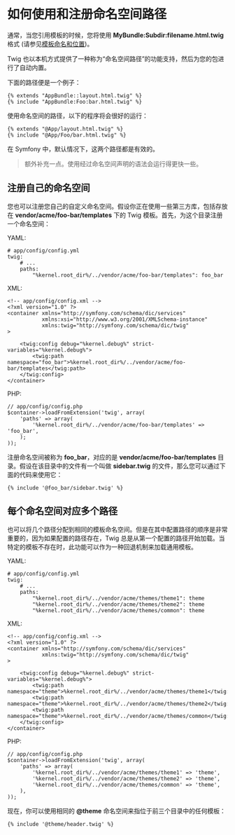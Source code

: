 # 如何使用和注册命名空间路径

通常，当您引用模板的时候，您将使用 **MyBundle:Subdir:filename.html.twig** 格式 (请参见[模板命名和位置](http://symfony.com/doc/current/book/templating.html#template-naming-locations))。

Twig 也以本机方式提供了一种称为“命名空间路径”的功能支持，然后为您的包进行了自动内置。

下面的路径便是一个例子：

```
{% extends "AppBundle::layout.html.twig" %}
{% include "AppBundle:Foo:bar.html.twig" %}
```

使用命名空间的路径，以下的程序将会很好的运行：

```
{% extends "@App/layout.html.twig" %}
{% include "@App/Foo/bar.html.twig" %}
```

在 Symfony 中，默认情况下，这两个路径都是有效的。

> 额外补充一点。使用经过命名空间声明的语法会运行得更快一些。

## 注册自己的命名空间

您也可以注册您自己的自定义命名空间。假设你正在使用一些第三方库，包括存放在 **vendor/acme/foo-bar/templates** 下的 Twig 模板。首先，为这个目录注册一个命名空间：

YAML:

```
# app/config/config.yml
twig:
    # ...
    paths:
        "%kernel.root_dir%/../vendor/acme/foo-bar/templates": foo_bar
```

XML:

```
<!-- app/config/config.xml -->
<?xml version="1.0" ?>
<container xmlns="http://symfony.com/schema/dic/services"
           xmlns:xsi="http://www.w3.org/2001/XMLSchema-instance"
           xmlns:twig="http://symfony.com/schema/dic/twig"
>

    <twig:config debug="%kernel.debug%" strict-variables="%kernel.debug%">
        <twig:path namespace="foo_bar">%kernel.root_dir%/../vendor/acme/foo-bar/templates</twig:path>
    </twig:config>
</container>
```

PHP:

```
// app/config/config.php
$container->loadFromExtension('twig', array(
    'paths' => array(
        '%kernel.root_dir%/../vendor/acme/foo-bar/templates' => 'foo_bar',
    );
));
```

注册命名空间被称为 **foo_bar**，对应的是 **vendor/acme/foo-bar/templates** 目录。假设在该目录中的文件有一个叫做 **sidebar.twig** 的文件，那么您可以通过下面的代码来使用它：

```
{% include '@foo_bar/sidebar.twig' %}
```

## 每个命名空间对应多个路径

也可以将几个路径分配到相同的模板命名空间。但是在其中配置路径的顺序是非常重要的，因为如果配置的路径存在，Twig 总是从第一个配置的路径开始加载。当特定的模板不存在时，此功能可以作为一种回退机制来加载通用模板。

YAML:

```
# app/config/config.yml
twig:
    # ...
    paths:
        "%kernel.root_dir%/../vendor/acme/themes/theme1": theme
        "%kernel.root_dir%/../vendor/acme/themes/theme2": theme
        "%kernel.root_dir%/../vendor/acme/themes/common": theme
```

XML:

```
<!-- app/config/config.xml -->
<?xml version="1.0" ?>
<container xmlns="http://symfony.com/schema/dic/services"
           xmlns:twig="http://symfony.com/schema/dic/twig"
>

    <twig:config debug="%kernel.debug%" strict-variables="%kernel.debug%">
        <twig:path namespace="theme">%kernel.root_dir%/../vendor/acme/themes/theme1</twig:path>
        <twig:path namespace="theme">%kernel.root_dir%/../vendor/acme/themes/theme2</twig:path>
        <twig:path namespace="theme">%kernel.root_dir%/../vendor/acme/themes/common</twig:path>
    </twig:config>
</container>
```

PHP:

```
// app/config/config.php
$container->loadFromExtension('twig', array(
    'paths' => array(
        '%kernel.root_dir%/../vendor/acme/themes/theme1' => 'theme',
        '%kernel.root_dir%/../vendor/acme/themes/theme2' => 'theme',
        '%kernel.root_dir%/../vendor/acme/themes/common' => 'theme',
    ),
));
```

现在，你可以使用相同的 **@theme** 命名空间来指位于前三个目录中的任何模板：

```
{% include '@theme/header.twig' %}
```
